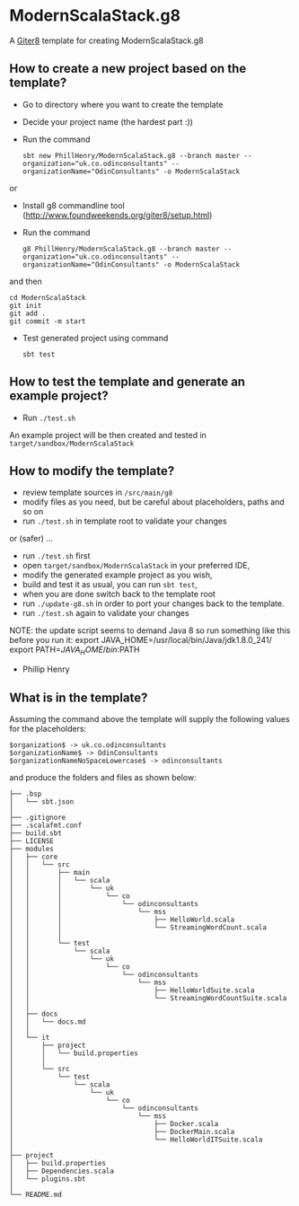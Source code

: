 ModernScalaStack.g8
===

A [Giter8](http://www.foundweekends.org/giter8/) template for creating ModernScalaStack.g8



How to create a new project based on the template?
---

* Go to directory where you want to create the template
* Decide your project name (the hardest part :))
* Run the command

    `sbt new PhillHenry/ModernScalaStack.g8 --branch master --organization="uk.co.odinconsultants" --organizationName="OdinConsultants" -o ModernScalaStack`

or    

* Install g8 commandline tool (http://www.foundweekends.org/giter8/setup.html)
* Run the command

    `g8 PhillHenry/ModernScalaStack.g8 --branch master --organization="uk.co.odinconsultants" --organizationName="OdinConsultants" -o ModernScalaStack`
    
and then
    
    cd ModernScalaStack
    git init
	git add .
	git commit -m start
  
* Test generated project using command 

    `sbt test`
    

How to test the template and generate an example project?
---

* Run `./test.sh` 

An example project will be then created and tested in `target/sandbox/ModernScalaStack`

How to modify the template?
---

 * review template sources in `/src/main/g8`
 * modify files as you need, but be careful about placeholders, paths and so on
 * run `./test.sh` in template root to validate your changes
 
or (safer) ...

* run `./test.sh` first
* open `target/sandbox/ModernScalaStack` in your preferred IDE, 
* modify the generated example project as you wish, 
* build and test it as usual, you can run `sbt test`,
* when you are done switch back to the template root
* run `./update-g8.sh` in order to port your changes back to the template.
* run `./test.sh` again to validate your changes

NOTE: the update script seems to demand Java 8 so run something like this before you run it:
export JAVA_HOME=/usr/local/bin/Java/jdk1.8.0_241/
export PATH=$JAVA_HOME/bin:$PATH
- Phillip Henry

What is in the template?
--

Assuming the command above 
the template will supply the following values for the placeholders:

    $organization$ -> uk.co.odinconsultants
	$organizationName$ -> OdinConsultants
	$organizationNameNoSpaceLowercase$ -> odinconsultants

and produce the folders and files as shown below:

    ├── .bsp
	│   └── sbt.json
	│
	├── .gitignore
	├── .scalafmt.conf
	├── build.sbt
	├── LICENSE
	├── modules
	│   ├── core
	│   │   └── src
	│   │       ├── main
	│   │       │   └── scala
	│   │       │       └── uk
	│   │       │           └── co
	│   │       │               └── odinconsultants
	│   │       │                   └── mss
	│   │       │                       ├── HelloWorld.scala
	│   │       │                       └── StreamingWordCount.scala
	│   │       │
	│   │       └── test
	│   │           └── scala
	│   │               └── uk
	│   │                   └── co
	│   │                       └── odinconsultants
	│   │                           └── mss
	│   │                               ├── HelloWorldSuite.scala
	│   │                               └── StreamingWordCountSuite.scala
	│   │
	│   ├── docs
	│   │   └── docs.md
	│   │
	│   └── it
	│       ├── project
	│       │   └── build.properties
	│       │
	│       └── src
	│           └── test
	│               └── scala
	│                   └── uk
	│                       └── co
	│                           └── odinconsultants
	│                               └── mss
	│                                   ├── Docker.scala
	│                                   ├── DockerMain.scala
	│                                   └── HelloWorldITSuite.scala
	│
	├── project
	│   ├── build.properties
	│   ├── Dependencies.scala
	│   └── plugins.sbt
	│
	└── README.md
